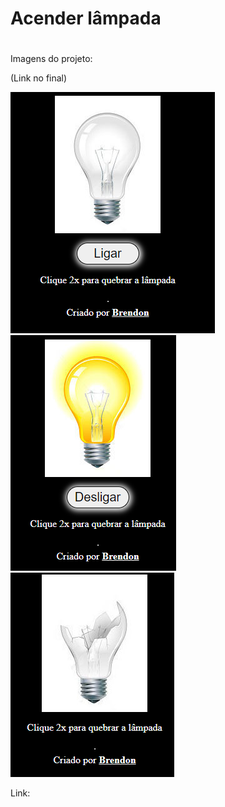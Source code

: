 # Acender lâmpada

#

Imagens do projeto:

(Link no final)

<img src='img/img1.png'><br>
<img src='img/img2.png'><br>
<img src='img/img3.png'><br>

Link: 